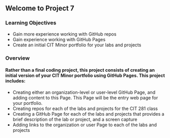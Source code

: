 ## Welcome to Project 7

### Learning Objectives

- Gain more experience working with GitHub repos
- Gain experience working with GitHub Pages
- Create an initial CIT Minor portfolio for your labs and projects

### Overview

#### Rather than a final coding project, this project consists of creating an initial version of your CIT Minor portfolio using GitHub Pages. This project includes:

- Creating either an organization-level or user-level GitHub Page, and adding content to this Page. This Page will be the entry web page for your portfolio.
- Creating repos for each of the labs and projects for the CIT 281 class
- Creating a GitHub Page for each of the labs and projects that provides a brief description of the lab or project, and a screen capture
- Adding links to the organization or user Page to each of the labs and projects



